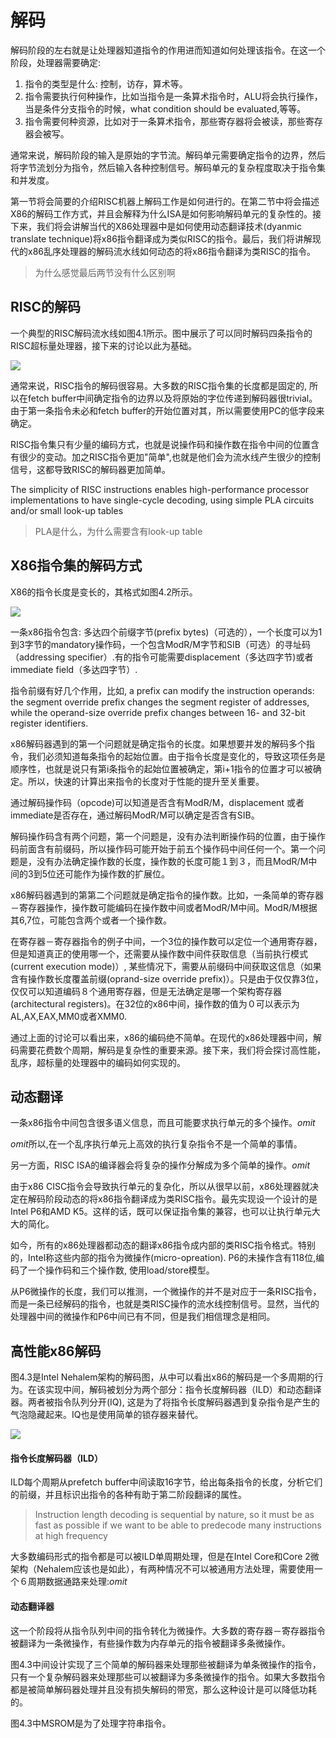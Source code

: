 # 解码
解码阶段的左右就是让处理器知道指令的作用进而知道如何处理该指令。在这一个阶段，处理器需要确定:
1. 指令的类型是什么: 控制，访存，算术等。
2. 指令需要执行何种操作，比如当指令是一条算术指令时，ALU将会执行操作，当是条件分支指令的时候，what condition should be evaluated,等等。
3. 指令需要何种资源，比如对于一条算术指令，那些寄存器将会被读，那些寄存器会被写。

通常来说，解码阶段的输入是原始的字节流。解码单元需要确定指令的边界，然后将字节流划分为指令，然后输入各种控制信号。解码单元的复杂程度取决于指令集和并发度。

第一节将会简要的介绍RISC机器上解码工作是如何进行的。在第二节中将会描述X86的解码工作方式，并且会解释为什么ISA是如何影响解码单元的复杂性的。接下来，我们将会讲解当代的X86处理器中是如何使用动态翻译技术(dyanmic translate technique)将x86指令翻译成为类似RISC的指令。最后，我们将讲解现代的x86乱序处理器的解码流水线如何动态的将x86指令翻译为类RISC的指令。

> 为什么感觉最后两节没有什么区别啊

## RISC的解码
一个典型的RISC解码流水线如图4.1所示。图中展示了可以同时解码四条指令的RISC超标量处理器，接下来的讨论以此为基础。

![](./img/4.1.png)

通常来说，RISC指令的解码很容易。大多数的RISC指令集的长度都是固定的, 所以在fetch buffer中间确定指令的边界以及将原始的字位传递到解码器很trivial。由于第一条指令未必和fetch buffer的开始位置对其，所以需要使用PC的低字段来确定。

RISC指令集只有少量的编码方式，也就是说操作码和操作数在指令中间的位置含有很少的变动。加之RISC指令更加"简单",也就是他们会为流水线产生很少的控制信号，这都导致RISC的解码器更加简单。

The simplicity of RISC instructions enables high-performance processor implementations
to have single-cycle decoding, using simple PLA circuits and/or small look-up tables
> PLA是什么，为什么需要含有look-up table

## X86指令集的解码方式
X86的指令长度是变长的，其格式如图4.2所示。

![](./img/4.2.png)

一条x86指令包含: 多达四个前缀字节(prefix bytes)（可选的），一个长度可以为1到3字节的mandatory操作码，一个包含ModR/M字节和SIB（可选）的寻址码（addressing specifier）.有的指令可能需要displacement（多达四字节)或者immediate field（多达四字节）.

指令前缀有好几个作用，比如, a prefix can modify the instruction operands: the segment override prefix changes the segment register of addresses, while the
operand-size override prefix changes between 16- and 32-bit register identifiers.

x86解码器遇到的第一个问题就是确定指令的长度。如果想要并发的解码多个指令，我们必须知道每条指令的起始位置。由于指令长度是变化的，导致这项任务是顺序性，也就是说只有第i条指令的起始位置被确定，第i+1指令的位置才可以被确定。所以，快速的计算出来指令的长度对于性能的提升至关重要。

通过解码操作码（opcode)可以知道是否含有ModR/M，displacement 或者 immediate是否存在，通过解码ModR/M可以确定是否含有SIB。

解码操作码含有两个问题，第一个问题是，没有办法判断操作码的位置，由于操作码前面含有前缀码，所以操作码可能开始于前五个操作码中间任何一个。第一个问题是，没有办法确定操作数的长度，操作数的长度可能１到３，而且ModR/M中间的3到5位还可能作为操作数的扩展位。

x86解码器遇到的第第二个问题就是确定指令的操作数。比如，一条简单的寄存器－寄存器操作，操作数可能编码在操作数中间或者ModR/M中间。ModR/M根据其6,7位，可能包含两个或者一个操作数。

在寄存器－寄存器指令的例子中间，一个3位的操作数可以定位一个通用寄存器，但是知道真正的使用哪一个，还需要从操作数中间件获取信息（当前执行模式(current execution mode)）, 某些情况下，需要从前缀码中间获取这信息（如果含有操作数长度覆盖前缀(oprand-size override prefix)）。只是由于仅仅靠3位，仅仅可以知道编码８个通用寄存器，但是无法确定是哪一个架构寄存器(architectural registers)。在32位的x86中间，操作数的值为０可以表示为AL,AX,EAX,MM0或者XMM0.

通过上面的讨论可以看出来，x86的编码绝不简单。在现代的x86处理器中间，解码需要花费数个周期，解码是复杂性的重要来源。接下来，我们将会探讨高性能，乱序，超标量的处理器中的编码如何实现的。

## 动态翻译
一条x86指令中间包含很多语义信息，而且可能要求执行单元的多个操作。*omit*

*omit*所以,在一个乱序执行单元上高效的执行复杂指令不是一个简单的事情。

另一方面，RISC ISA的编译器会将复杂的操作分解成为多个简单的操作。*omit*

由于x86 CISC指令会导致执行单元的复杂化，所以从很早以前，x86处理器就决定在解码阶段动态的将x86指令翻译成为类RISC指令。最先实现设一个设计的是Intel P6和AMD K5。这样的话，既可以保证指令集的兼容，也可以让执行单元大大的简化。

如今，所有的x86处理器都动态的翻译x86指令成内部的类RISC指令格式。特别的，Intel称这些内部的指令为微操作(micro-opreation). P6的未操作含有118位,编码了一个操作码和三个操作数, 使用load/store模型。

从P6微操作的长度，我们可以推测，一个微操作的并不是对应于一条RISC指令，而是一条已经解码的指令，也就是类RISC操作的流水线控制信号。显然，当代的处理器中间的微操作和P6中间已有不同，但是我们相信理念是相同。

## 高性能x86解码
图4.3是Intel Nehalem架构的解码图，从中可以看出x86的解码是一个多周期的行为。在该实现中间，解码被划分为两个部分：指令长度解码器（ILD）和动态翻译器。两者被指令队列分开(IQ), 这是为了将指令长度解码器遇到复杂指令是产生的气泡隐藏起来。IQ也是使用简单的锁存器来替代。

![](./img/4.3.png)

#### 指令长度解码器（ILD）
ILD每个周期从prefetch buffer中间读取16字节，给出每条指令的长度，分析它们的前缀，并且标识出指令的各种有助于第二阶段翻译的属性。
> Instruction length decoding is sequential by nature, so it must be as fast as possible if we want to be able to predecode many instructions at high frequency

大多数编码形式的指令都是可以被ILD单周期处理，但是在Intel Core和Core 2微架构（Nehalem应该也是如此），有两种情况不可以被通用方法处理，需要使用一个６周期数据通路来处理:*omit*


#### 动态翻译器
这一个阶段将从指令队列中间的指令转化为微操作。大多数的寄存器－寄存器指令被翻译为一条微操作，有些操作数为内存单元的指令被翻译多条微操作。

图4.3中间设计实现了三个简单的解码器来处理那些被翻译为单条微操作的指令，只有一个复杂解码器来处理那些可以被翻译为多条微操作的指令。如果大多数指令都是被简单解码器处理并且没有损失解码的带宽，那么这种设计是可以降低功耗的。

图4.3中MSROM是为了处理字符串指令。





